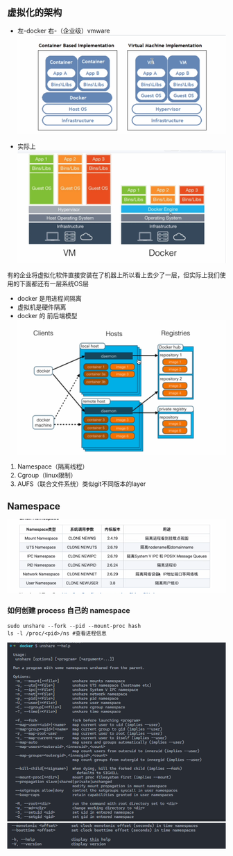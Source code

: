 #

## 虚拟化的架构
- 左-docker 右-（企业级）vmware
![](attachments/Pasted%20image%2020220930110329.png)

- 实际上
![](attachments/Pasted%20image%2020220930110426.png)

有的企业将虚拟化软件直接安装在了机器上所以看上去少了一层，但实际上我们使用的下面都还有一层系统OS层

- docker 是用进程间隔离
- 虚拟机是硬件隔离
-  docker 的 前后端模型
![](attachments/Pasted%20image%2020220930110835.png)

1. Namespace（隔离线程）
2. Cgroup（linux限制）
3. AUFS（联合文件系统）类似git不同版本的layer

## Namespace
![](attachments/Pasted%20image%2020220930115314.png)

### 如何创建 process 自己的 namespace
```shell
sudo unshare --fork --pid --mount-proc hash
ls -l /proc/<pid>/ns #查看进程信息
```
![](attachments/Pasted%20image%2020220930121136.png)
![](attachments/Pasted%20image%2020220930121217.png)